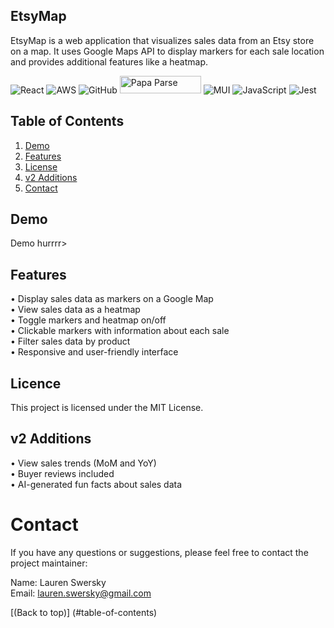 ## EtsyMap

EtsyMap is a web application that visualizes sales data from an Etsy store on a map. It uses Google Maps API to display markers for each sale location and provides additional features like a heatmap.

![React](https://img.shields.io/badge/react-%2320232a.svg?style=for-the-badge&logo=react&logoColor=%2361DAFB) ![AWS](https://img.shields.io/badge/AWS-%23FF9900.svg?style=for-the-badge&logo=amazon-aws&logoColor=white) ![GitHub](https://img.shields.io/badge/github-%23121011.svg?style=for-the-badge&logo=github&logoColor=white) <img src="https://blog.donazzon.com/wp-content/uploads/2020/06/image-12.png" alt="Papa Parse" style="height: 28px; width: 130px;"/> ![MUI](https://img.shields.io/badge/MUI-%230081CB.svg?style=for-the-badge&logo=mui&logoColor=white) ![JavaScript](https://img.shields.io/badge/javascript-%23323330.svg?style=for-the-badge&logo=javascript&logoColor=%23F7DF1E) ![Jest](https://img.shields.io/badge/-jest-%23C21325?style=for-the-badge&logo=jest&logoColor=white) 


## Table of Contents

1. [Demo](#demo)<br />
2. [Features](#features) <br />
3. [License](#license) <br />
4. [v2 Additions](#v2-additions) <br />
5. [Contact](#contact)
 
## Demo

Demo hurrrr>

## Features

• Display sales data as markers on a Google Map <br />
• View sales data as a heatmap <br />
• Toggle markers and heatmap on/off<br />
• Clickable markers with information about each sale<br />
• Filter sales data by product<br />
• Responsive and user-friendly interface<br />

## Licence

This project is licensed under the MIT License.

## v2 Additions

• View sales trends (MoM and YoY)<br />
• Buyer reviews included<br />
• AI-generated fun facts about sales data<br />

# Contact

If you have any questions or suggestions, please feel free to contact the project maintainer:

Name: Lauren Swersky<br />
Email: lauren.swersky@gmail.com

[(Back to top)] (#table-of-contents)
